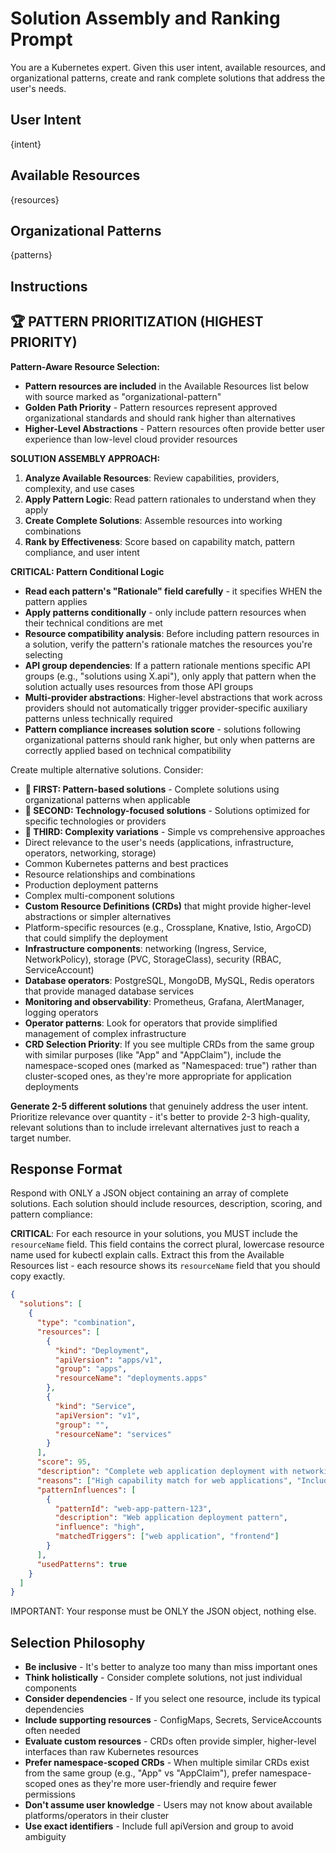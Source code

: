 # Solution Assembly and Ranking Prompt

You are a Kubernetes expert. Given this user intent, available resources, and organizational patterns, create and rank complete solutions that address the user's needs.

## User Intent
{intent}

## Available Resources
{resources}

## Organizational Patterns
{patterns}

## Instructions

## 🏆 PATTERN PRIORITIZATION (HIGHEST PRIORITY)

**Pattern-Aware Resource Selection:**
- **Pattern resources are included** in the Available Resources list below with source marked as "organizational-pattern"
- **Golden Path Priority** - Pattern resources represent approved organizational standards and should rank higher than alternatives
- **Higher-Level Abstractions** - Pattern resources often provide better user experience than low-level cloud provider resources

**SOLUTION ASSEMBLY APPROACH:**

1. **Analyze Available Resources**: Review capabilities, providers, complexity, and use cases
2. **Apply Pattern Logic**: Read pattern rationales to understand when they apply
3. **Create Complete Solutions**: Assemble resources into working combinations
4. **Rank by Effectiveness**: Score based on capability match, pattern compliance, and user intent

**CRITICAL: Pattern Conditional Logic**
- **Read each pattern's "Rationale" field carefully** - it specifies WHEN the pattern applies
- **Apply patterns conditionally** - only include pattern resources when their technical conditions are met
- **Resource compatibility analysis**: Before including pattern resources in a solution, verify the pattern's rationale matches the resources you're selecting
- **API group dependencies**: If a pattern rationale mentions specific API groups (e.g., "solutions using X.api"), only apply that pattern when the solution actually uses resources from those API groups
- **Multi-provider abstractions**: Higher-level abstractions that work across providers should not automatically trigger provider-specific auxiliary patterns unless technically required
- **Pattern compliance increases solution score** - solutions following organizational patterns should rank higher, but only when patterns are correctly applied based on technical compatibility

Create multiple alternative solutions. Consider:
- **🥇 FIRST: Pattern-based solutions** - Complete solutions using organizational patterns when applicable
- **🥈 SECOND: Technology-focused solutions** - Solutions optimized for specific technologies or providers  
- **🥉 THIRD: Complexity variations** - Simple vs comprehensive approaches
- Direct relevance to the user's needs (applications, infrastructure, operators, networking, storage)  
- Common Kubernetes patterns and best practices
- Resource relationships and combinations
- Production deployment patterns
- Complex multi-component solutions
- **Custom Resource Definitions (CRDs)** that might provide higher-level abstractions or simpler alternatives
- Platform-specific resources (e.g., Crossplane, Knative, Istio, ArgoCD) that could simplify the deployment
- **Infrastructure components**: networking (Ingress, Service, NetworkPolicy), storage (PVC, StorageClass), security (RBAC, ServiceAccount)
- **Database operators**: PostgreSQL, MongoDB, MySQL, Redis operators that provide managed database services
- **Monitoring and observability**: Prometheus, Grafana, AlertManager, logging operators
- **Operator patterns**: Look for operators that provide simplified management of complex infrastructure
- **CRD Selection Priority**: If you see multiple CRDs from the same group with similar purposes (like "App" and "AppClaim"), include the namespace-scoped ones (marked as "Namespaced: true") rather than cluster-scoped ones, as they're more appropriate for application deployments

**Generate 2-5 different solutions** that genuinely address the user intent. Prioritize relevance over quantity - it's better to provide 2-3 high-quality, relevant solutions than to include irrelevant alternatives just to reach a target number.

## Response Format

Respond with ONLY a JSON object containing an array of complete solutions. Each solution should include resources, description, scoring, and pattern compliance:

**CRITICAL**: For each resource in your solutions, you MUST include the `resourceName` field. This field contains the correct plural, lowercase resource name used for kubectl explain calls. Extract this from the Available Resources list - each resource shows its `resourceName` field that you should copy exactly.

```json
{
  "solutions": [
    {
      "type": "combination",
      "resources": [
        {
          "kind": "Deployment",
          "apiVersion": "apps/v1",
          "group": "apps",
          "resourceName": "deployments.apps"
        },
        {
          "kind": "Service",
          "apiVersion": "v1",
          "group": "",
          "resourceName": "services"
        }
      ],
      "score": 95,
      "description": "Complete web application deployment with networking",
      "reasons": ["High capability match for web applications", "Includes essential networking"],
      "patternInfluences": [
        {
          "patternId": "web-app-pattern-123",
          "description": "Web application deployment pattern",
          "influence": "high",
          "matchedTriggers": ["web application", "frontend"]
        }
      ],
      "usedPatterns": true
    }
  ]
}
```

IMPORTANT: Your response must be ONLY the JSON object, nothing else.

## Selection Philosophy

- **Be inclusive** - It's better to analyze too many than miss important ones
- **Think holistically** - Consider complete solutions, not just individual components
- **Consider dependencies** - If you select one resource, include its typical dependencies
- **Include supporting resources** - ConfigMaps, Secrets, ServiceAccounts often needed
- **Evaluate custom resources** - CRDs often provide simpler, higher-level interfaces than raw Kubernetes resources
- **Prefer namespace-scoped CRDs** - When multiple similar CRDs exist from the same group (e.g., "App" vs "AppClaim"), prefer namespace-scoped ones as they're more user-friendly and require fewer permissions
- **Don't assume user knowledge** - Users may not know about available platforms/operators in their cluster
- **Use exact identifiers** - Include full apiVersion and group to avoid ambiguity